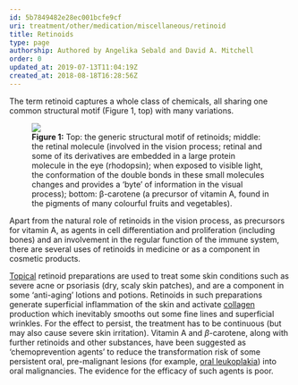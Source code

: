 ```yaml
---
id: 5b7849482e28ec001bcfe9cf
uri: treatment/other/medication/miscellaneous/retinoid
title: Retinoids
type: page
authorship: Authored by Angelika Sebald and David A. Mitchell
order: 0
updated_at: 2019-07-13T11:04:19Z
created_at: 2018-08-18T16:28:56Z
---
```


<p>The term retinoid captures a whole class of chemicals, all sharing
    one common structural motif (Figure 1, top) with many variations.</p>
<figure><img src="/treatment-other-medication-miscellaneous-retinoid-figure1.png">
    <figcaption><strong>Figure 1:</strong> Top: the generic structural motif
        of retinoids; middle: the retinal molecule (involved
        in the vision process; retinal and some of its derivatives
        are embedded in a large protein molecule in the eye (rhodopsin);
        when exposed to visible light, the conformation of the
        double bonds in these small molecules changes and provides
        a ‘byte’ of information in the visual process); bottom:
        β-carotene (a precursor of vitamin A, found in the pigments
        of many colourful fruits and vegetables).</figcaption>
</figure>
<p>Apart from the natural role of retinoids in the vision process,
    as precursors for vitamin A, as agents in cell differentiation
    and proliferation (including bones) and an involvement in
    the regular function of the immune system, there are several
    uses of retinoids in medicine or as a component in cosmetic
    products.</p>
<p><a href="/treatment-other-medication-delivery-level3">Topical</a>    retinoid preparations are used to treat some skin conditions
    such as severe acne or psoriasis (dry, scaly skin patches),
    and are a component in some ‘anti-aging’ lotions and potions.
    Retinoids in such preparations generate superficial inflammation
    of the skin and activate <a href="/treatment/other/medication/miscellaneous/collagen">collagen</a>    production which inevitably smooths out some fine lines and
    superficial wrinkles. For the effect to persist, the treatment
    has to be continuous (but may also cause severe skin irritation).
    Vitamin A and <i>β</i>-carotene, along with further retinoids
    and other substances, have been suggested as ‘chemoprevention
    agents’ to reduce the transformation risk of some persistent
    oral, pre-malignant lesions (for example, <a href="/diagnosis/a-z/dysplasia/more-info">oral leukoplakia</a>)
    into oral malignancies. The evidence for the efficacy of
    such agents is poor.</p>
